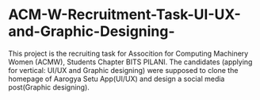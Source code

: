 # ACM-W-Recruitment-Task-UI-UX-and-Graphic-Designing-
This project is the recruiting task for Assocition for Computing Machinery Women (ACMW), Students Chapter BITS PILANI. The candidates (applying for vertical: UI/UX and Graphic designing) were supposed to clone the homepage of Aarogya Setu App(UI/UX) and design a social media post(Graphic designing).
